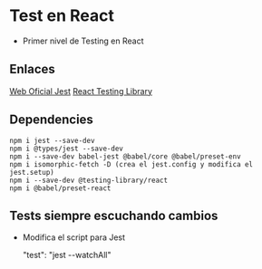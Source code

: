# Test en React

- Primer nivel de Testing en React

## Enlaces

[Web Oficial Jest](https://jestjs.io/)
[React Testing Library](https://testing-library.com/docs/react-testing-library/intro)

## Dependencies

    npm i jest --save-dev
    npm i @types/jest --save-dev
    npm i --save-dev babel-jest @babel/core @babel/preset-env
    npm i isomorphic-fetch -D (crea el jest.config y modifica el jest.setup)
    npm i --save-dev @testing-library/react
    npm i @babel/preset-react

## Tests siempre escuchando cambios

- Modifica el script para Jest

    "test": "jest --watchAll"
